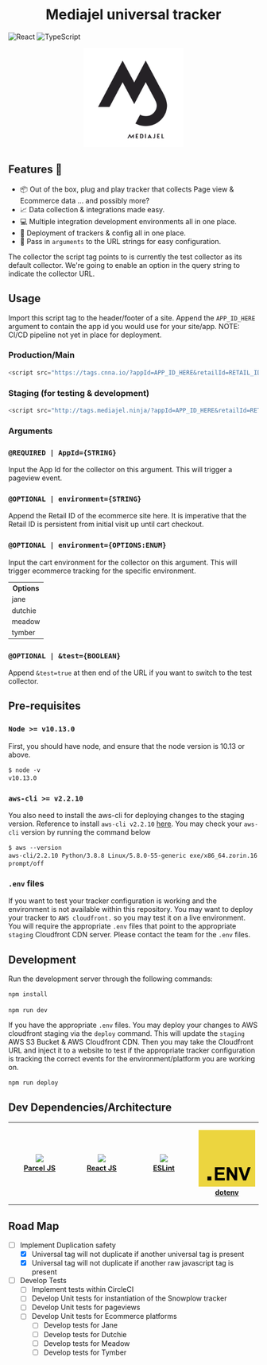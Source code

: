 <h1 align="center"><strong>Mediajel universal tracker</strong></h1>

![React](https://badges.aleen42.com/src/react.svg)
![TypeScript](https://badges.frapsoft.com/typescript/awesome/typescript.png?v=101)

<div align="center"><img src="public/logo.png "width="200" height="200" /></div>

## Features :rocket:

- :package: Out of the box, plug and play tracker that collects Page view & Ecommerce data ... and possibly more?
- :chart_with_upwards_trend: Data collection & integrations made easy.
- :computer: Multiple integration development environments all in one place.
- :open_file_folder: Deployment of trackers & config all in one place.
- :wrench: Pass in `arguments` to the URL strings for easy configuration.

The collector the script tag points to is currently the test collector as its default collector. We're going to enable an option in the query string to indicate the collector URL.

## Usage

Import this script tag to the header/footer of a site. Append the `APP_ID_HERE` argument to contain the app id you would use for your site/app.
NOTE: CI/CD pipeline not yet in place for deployment.

### Production/Main

```javascript
<script src="https://tags.cnna.io/?appId=APP_ID_HERE&retailId=RETAIL_ID_HERE&environment=CART_PLATFORM_HERE&test=true"></script>
```

### Staging (for testing & development)

```javascript
<script src="http://tags.mediajel.ninja/?appId=APP_ID_HERE&retailId=RETAIL_ID_HERE&environment=CART_PLATFORM_HERE&test=true"></script>
```

### Arguments

### `@REQUIRED | AppId={STRING}`

Input the App Id for the collector on this argument. This will trigger a pageview event.

### `@OPTIONAL | environment={STRING}`

Append the Retail ID of the ecommerce site here. It is
imperative that the Retail ID is persistent from initial
visit up until cart checkout.

### `@OPTIONAL | environment={OPTIONS:ENUM}`

Input the cart environment for the collector on this argument. This will trigger ecommerce tracking for the specific environment.

<table>
  <tr>
    <th>
      <b>Options
      </b>
    </th>
  </tr>
  <tr>
    <td>jane</td>
  </tr>
    <tr>
    <td>dutchie</td>
  </tr>
    <tr>
    <td>meadow</td>
  </tr>
    <tr>
    <td>tymber</td>
  </tr>
</table>

### `@OPTIONAL | &test={BOOLEAN}`

Append `&test=true` at then end of the URL if you want to switch to the test collector.

## Pre-requisites

### `Node >= v10.13.0`

First, you should have node, and ensure that the node version is 10.13 or above.

```
$ node -v
v10.13.0
```

### `aws-cli >= v2.2.10`

You also need to install the aws-cli for deploying changes to the staging version.
Reference to install `aws-cli v2.2.10` [here](https://docs.aws.amazon.com/cli/latest/userguide/install-cliv2.html). You may check your `aws-cli` version by running the command below

```
$ aws --version
aws-cli/2.2.10 Python/3.8.8 Linux/5.8.0-55-generic exe/x86_64.zorin.16 prompt/off

```

### `.env` files

If you want to test your tracker configuration is working and the environment is not available within this repository. You may want to deploy your tracker to `AWS cloudfront.` so you may test it on a live environment. You will require the appropriate `.env` files that point to the appropriate `staging` Cloudfront CDN server. Please contact the team for the `.env` files.

## Development

Run the development server through the following commands:

```
npm install

npm run dev
```

If you have the appropriate `.env` files. You may deploy your changes to AWS cloudfront staging via the `deploy` command. This will update the `staging` AWS S3 Bucket & AWS Cloudfront CDN. Then you may take the Cloudfront URL and inject it to a website to test if the appropriate tracker configuration is tracking the correct events for the environment/platform you are working on.

```
npm run deploy
```

## Dev Dependencies/Architecture

<table>
<tr>
 <td width="160" height="160" align="center">
      <a target="_blank" href="https://parceljs.org/">
        <img src="https://parceljs.org/assets/parcel-front.webp" />
        <br />
        <strong>Parcel JS</strong>
      </a>
    </td>
      <td width="160" height="160"  align="center">
      <a target="_blank" href="https://reactjs.org/">
        <img src="https://upload.wikimedia.org/wikipedia/commons/a/a7/React-icon.svg" />
        <br />
        <strong>React JS</strong>
      </a>
    </td>
    <td width="160" height="160"  align="center">
      <a target="_blank" href="https://eslint.org/">
        <img src="https://camo.githubusercontent.com/a5e575e94f48ea666506fe28bf0eaf475ef28b2ed8e5b829e48a21f9c6390d49/68747470733a2f2f63646e2e776f726c64766563746f726c6f676f2e636f6d2f6c6f676f732f65736c696e742e737667" />
        <br />
        <strong>ESLint</strong>
      </a>
    </td>
    <td width="160" height="160"  align="center">
      <a target="_blank" href="https://github.com/motdotla/dotenv#readme">
        <img src="https://raw.githubusercontent.com/motdotla/dotenv/master/dotenv.png" />
        <br />
        <strong>dotenv</strong>
      </a>
    </td>
    </tr>
</table>

## Road Map

- [ ] Implement Duplication safety
  - [x] Universal tag will not duplicate if another universal tag is present
  - [x] Universal tag will not duplicate if another raw javascript tag is present
- [ ] Develop Tests
  - [ ] Implement tests within CircleCI
  - [ ] Develop Unit tests for instantiation of the Snowplow tracker
  - [ ] Develop Unit tests for pageviews
  - [ ] Develop Unit tests for Ecommerce platforms
    - [ ] Develop tests for Jane
    - [ ] Develop tests for Dutchie
    - [ ] Develop tests for Meadow
    - [ ] Develop tests for Tymber
